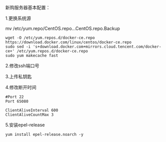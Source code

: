 新购服务器基本配置：

1.更换系统源

mv /etc/yum.repo/CentOS.repo...CentOS.repo.Backup

```
wget -O /etc/yum.repos.d/docker-ce.repo https://download.docker.com/linux/centos/docker-ce.repo
sudo sed -i 's+download.docker.com+mirrors.cloud.tencent.com/docker-ce+' /etc/yum.repos.d/docker-ce.repo
sudo yum makecache fast
```

2.修改ssh端口号

3.上传私钥匙

4.修改断开时间

```
#Port 22
Port 65080

ClientAliveInterval 600
ClientAliveCountMax 3
```

5.安装epel-release

```
yum install epel-release.noarch -y
```

